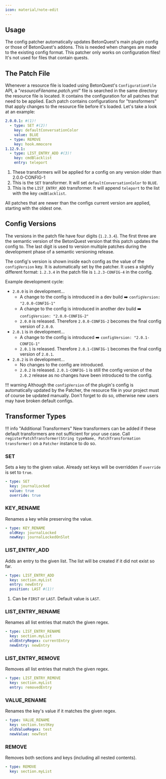 ```yaml
---
icon: material/note-edit
---
```


## Usage
The config patcher automatically updates BetonQuest's main plugin config or those of BetonQuest's addons.
This is needed when changes are made to the existing config format.
This patcher only works on configuration files! It's not used for files that contain quests.


## The Patch File
Whenever a resource file is loaded using BetonQuest's `ConfigurationFile` API, a "_resourceFilename.patch.yml"_ file 
is searched in the same directory the resource file is located. It contains the configuration for all patches
that need to be applied. Each patch contains configurations for "transformers" that apply changes to the resource
file before it's loaded. Let's take a look at an example:

``` YAML title="config.patch.yml"
2.0.0.1: #(1)!
  - type: SET #(2)!
    key: defaultConversationColor
    value: BLUE
  - type: REMOVE
    key: hook.mmocore
1.12.9.1:
  - type: LIST_ENTRY_ADD #(3)!
    key: cmdBlacklist
    entry: teleport
```

1. These transformers will be applied for a config on any version older than 2.0.0-CONFIG-1
2. This is the `SET` transformer. It will set `defaultConversationColor` to `BLUE`.
3. This is the `LIST_ENTRY_ADD` transformer. It will append `teleport` to the list with the key `cmdBlacklist`.

All patches that are newer than the configs current version are applied, starting with the oldest one.    

## Config Versions
The versions in the patch file have four digits (`1.2.3.4`). The first three are the semantic version of the BetonQuest 
version that this patch updates the config to. The last digit is used to version multiple patches during the
development phase of a semantic versioning release. 

The config's version is shown inside each config as the value of the `configVersion` key. It is automatically set by the patcher.
It uses a slightly different format: `1.2.3.4` in the patch file is `1.2.3-CONFIG-4` in the config.

Example development cycle:

* `2.0.0` is in development...
    - A change to the config is introduced in a dev build :arrow_right: `configVersion: "2.0.0-CONFIG-1"`
    - A change to the config is introduced in another dev build :arrow_right: `configVersion: "2.0.0-CONFIG-2"`
    - `2.0.0` is released. Therefore `2.0.0-CONFIG-2` becomes the final config version of `2.0.0`.
* `2.0.1` is in development...
    - A change to the config is introduced :arrow_right: `configVersion: "2.0.1-CONFIG-1"`
    - `2.0.1` is released. Therefore `2.0.1-CONFIG-1` becomes the final config version of `2.0.1`.
* `2.0.2` is in development...
    - No changes to the config are introduced.
    - `2.0.2` is released. `2.0.1-CONFIG-1` is still the config version of the `2.0.2` release as no changes have been 
       introduced to the config.

!!! warning
    Although the `configVersion` of the plugin's config is automatically updated by the Patcher, the resource file in
    your project must of course be updated manually. Don't forget to do so, otherwise new users may have broken default 
    configs. 

## Transformer Types

!!! info "Additional Transformers"
    New transformers can be added if these default transformers are not sufficient for your use case.
    Call `registerPatchTransformer(String typeName, PatchTransformation transformer)` on a `Patcher` instance
    to do so. 


### SET

Sets a key to the given value. Already set keys will be overridden if `override` is set to `true`.
``` YAML title="Syntax"
- type: SET
  key: journalLocked
  value: true
  override: true
```

### KEY_RENAME

Renames a key while preserving the value.
``` YAML title="Syntax"
- type: KEY_RENAME
  oldKey: journalLocked
  newKey: journalLockedOnSlot
```

### LIST_ENTRY_ADD

Adds an entry to the given list. The list will be created if it did not exist so far.
``` YAML title="Syntax"
- type: LIST_ENTRY_ADD
  key: section.myList
  entry: newEntry
  position: LAST #(1)!
```

1. Can be `FIRST` or `LAST`. Default value is `LAST`.

### LIST_ENTRY_RENAME

Renames all list entries that match the given regex.
``` YAML title="Syntax"
- type: LIST_ENTRY_RENAME
  key: section.myList
  oldEntryRegex: currentEntry
  newEntry: newEntry
```

### LIST_ENTRY_REMOVE

Removes all list entries that match the given regex.
``` YAML title="Syntax"
- type: LIST_ENTRY_REMOVE
  key: section.myList
  entry: removedEntry
```

### VALUE_RENAME

Renames the key's value if it matches the given regex.
``` YAML title="Syntax" 
- type: VALUE_RENAME
  key: section.testKey
  oldValueRegex: test
  newValue: newTest
```

### REMOVE

Removes both sections and keys (including all nested contents).
``` YAML title="Syntax"
- type: REMOVE
  key: section.myList
```
